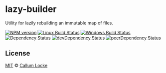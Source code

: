 # lazy-builder

Utility for lazily rebuilding an immutable map of files.

[![NPM version][npm-image]][npm-url] [![Linux Build Status][travis-image]][travis-url] [![Windows Build Status][appveyor-image]][appveyor-url] [![Dependency Status][depstat-image]][depstat-url] [![devDependency Status][devdepstat-image]][devdepstat-url] [![peerDependency Status][peerdepstat-image]][peerdepstat-url]

## License

[MIT](./LICENSE) © [Callum Locke](http://callumlocke.com/)

<!-- badge URLs -->
[npm-url]: https://npmjs.org/package/lazy-builder
[npm-image]: https://img.shields.io/npm/v/lazy-builder.svg?style=flat-square

[travis-url]: https://travis-ci.org/tripjs/lazy-builder
[travis-image]: https://img.shields.io/travis/tripjs/lazy-builder.svg?style=flat-square&label=Linux

[appveyor-url]: https://ci.appveyor.com/project/callumlocke/lazy-builder
[appveyor-image]: https://img.shields.io/appveyor/ci/callumlocke/lazy-builder/master.svg?style=flat-square&label=Windows

[depstat-url]: https://david-dm.org/tripjs/lazy-builder
[depstat-image]: https://img.shields.io/david/tripjs/lazy-builder.svg?style=flat-square

[devdepstat-url]: https://david-dm.org/tripjs/lazy-builder#info=devDependencies
[devdepstat-image]: https://img.shields.io/david/dev/tripjs/lazy-builder.svg?style=flat-square&label=devDeps

[peerdepstat-url]: https://david-dm.org/tripjs/lazy-builder#info=peerDependencies
[peerdepstat-image]: https://img.shields.io/david/peer/tripjs/lazy-builder.svg?style=flat-square&label=peerDeps
